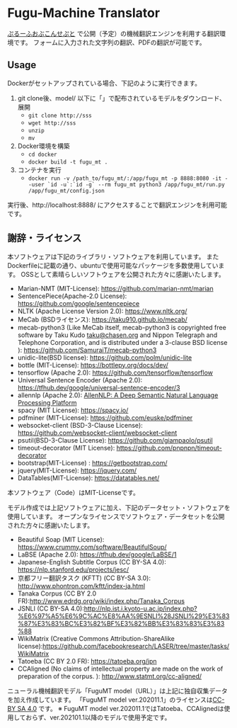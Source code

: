 Fugu-Machine Translator
====

[ぷるーふおぶこんせぷと](https://staka.jp/wordpress/)
で公開（予定）の機械翻訳エンジンを利用する翻訳環境です。
フォームに入力された文字列の翻訳、PDFの翻訳が可能です。

Usage
----
Dockerがセットアップされている場合、下記のように実行できます。
1. git clone後、model/ 以下に「」で配布されているモデルをダウンロード、展開
   - ``git clone http://sss``
   - ``wget http://sss``
   - ``unzip ``
   - ``mv ``
2. Docker環境を構築
   - ``cd docker``
   - ``docker build -t fugu_mt .``
3. コンテナを実行
   - ``docker run -v /path_to/fugu_mt/:/app/fugu_mt -p 8888:8080 -it --user `id -u`:`id -g` --rm fugu_mt
python3 /app/fugu_mt/run.py /app/fugu_mt/config.json``

実行後、http://localhost:8888/
にアクセスすることで翻訳エンジンを利用可能です。

謝辞・ライセンス
----

本ソフトウェアは下記のライブラリ・ソフトウェアを利用しています。
またDockerfileに記載の通り、ubuntuで使用可能なパッケージを多数使用しています。
OSSとして素晴らしいソフトウェアを公開された方々に感謝いたします。

* Marian-NMT (MIT-License): https://github.com/marian-nmt/marian
* SentencePiece(Apache-2.0 License): https://github.com/google/sentencepiece
* NLTK (Apache License Version 2.0): https://www.nltk.org/
* MeCab (BSDライセンス): https://taku910.github.io/mecab/
* mecab-python3 (Like MeCab itself, mecab-python3 is copyrighted free software by Taku Kudo taku@chasen.org and Nippon Telegraph and Telephone Corporation, and is distributed under a 3-clause BSD license ): https://github.com/SamuraiT/mecab-python3
* unidic-lite(BSD license): https://github.com/polm/unidic-lite
* bottle (MIT-License): https://bottlepy.org/docs/dev/
* tensorflow (Apache 2.0): https://github.com/tensorflow/tensorflow
* Universal Sentence Encoder (Apache 2.0): https://tfhub.dev/google/universal-sentence-encoder/3
* allennlp (Apache 2.0): [AllenNLP: A Deep Semantic Natural Language Processing Platform](https://www.semanticscholar.org/paper/AllenNLP%3A-A-Deep-Semantic-Natural-Language-Platform-Gardner-Grus/a5502187140cdd98d76ae711973dbcdaf1fef46d)
* spacy (MIT License): https://spacy.io/
* pdfminer (MIT-License): https://github.com/euske/pdfminer
* websocket-client (BSD-3-Clause License): https://github.com/websocket-client/websocket-client
* psutil(BSD-3-Clause License): https://github.com/giampaolo/psutil
* timeout-decorator (MIT License): https://github.com/pnpnpn/timeout-decorator 
* bootstrap(MIT-License) : https://getbootstrap.com/
* jquery(MIT-License): https://jquery.com/
* DataTables(MIT-License): https://datatables.net/

本ソフトウェア（Code）はMIT-Licenseです。

モデル作成では上記ソフトウェアに加え、下記のデータセット・ソフトウェアを使用しています。
オープンなライセンスでソフトウェア・データセットを公開された方々に感謝いたします。
* Beautiful Soap (MIT License): https://www.crummy.com/software/BeautifulSoup/
* LaBSE (Apache 2.0): https://tfhub.dev/google/LaBSE/1
* Japanese-English Subtitle Corpus (CC BY-SA 4.0): https://nlp.stanford.edu/projects/jesc/
* 京都フリー翻訳タスク (KFTT) (CC BY-SA 3.0): http://www.phontron.com/kftt/index-ja.html
* Tanaka Corpus (CC BY 2.0 FR):http://www.edrdg.org/wiki/index.php/Tanaka_Corpus
* JSNLI (CC BY-SA 4.0):http://nlp.ist.i.kyoto-u.ac.jp/index.php?%E6%97%A5%E6%9C%AC%E8%AA%9ESNLI%28JSNLI%29%E3%83%87%E3%83%BC%E3%82%BF%E3%82%BB%E3%83%83%E3%83%88
* WikiMatrix (Creative Commons Attribution-ShareAlike license):https://github.com/facebookresearch/LASER/tree/master/tasks/WikiMatrix
* Tatoeba (CC BY 2.0 FR): https://tatoeba.org/jpn
* CCAligned (No claims of intellectual property are made on the work of preparation of the corpus. ): http://www.statmt.org/cc-aligned/

ニューラル機械翻訳モデル「FuguMT model（URL）」は上記に独自収集データを加え作成しています。
「FuguMT model ver.202011.1」のライセンスは[CC-BY SA 4.0](https://creativecommons.org/licenses/by-sa/4.0/deed.ja)
です。
※ FuguMT model ver.202011.1ではTatoeba、CCAlignedは使用しておらず、ver.202101.1以降のモデルで使用予定です。
